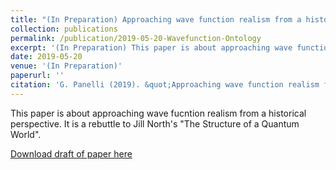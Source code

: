 ```yaml
---
title: "(In Preparation) Approaching wave function realism from a historical perspective: A reply to North"
collection: publications
permalink: /publication/2019-05-20-Wavefunction-Ontology
excerpt: '(In Preparation) This paper is about approaching wave function realism from a historical perspective.'
date: 2019-05-20
venue: '(In Preparation)'
paperurl: ''
citation: 'G. Panelli (2019). &quot;Approaching wave function realism from a historical perspective: A reply to North.&quot; <i>(In Preparation)</i>.'
---
```

This paper is about approaching wave fucntion realism from a historical perspective. It is a rebuttle to Jill North's "The Structure of a Quantum World".

[Download draft of paper here](http://gpanelli.github.io/files/gpanelli_wf_ontology.pdf)
